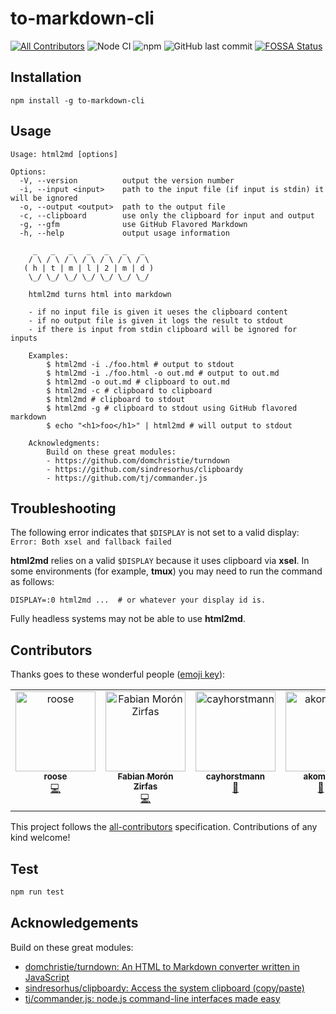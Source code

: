 # to-markdown-cli

[![All Contributors](https://img.shields.io/badge/all_contributors-3-orange.svg)](#contributors) ![Node CI](https://github.com/ff6347/to-markdown-cli/workflows/Node%20CI/badge.svg) ![npm](https://img.shields.io/npm/v/to-markdown-cli?color=green) ![GitHub last commit](https://img.shields.io/github/last-commit/ff6347/to-markdown-cli)
[![FOSSA Status](https://app.fossa.com/api/projects/git%2Bgithub.com%2Fff6347%2Fto-markdown-cli.svg?type=shield)](https://app.fossa.com/projects/git%2Bgithub.com%2Fff6347%2Fto-markdown-cli?ref=badge_shield)

## Installation

    npm install -g to-markdown-cli

## Usage

```plain
Usage: html2md [options]

Options:
  -V, --version          output the version number
  -i, --input <input>    path to the input file (if input is stdin) it will be ignored
  -o, --output <output>  path to the output file
  -c, --clipboard        use only the clipboard for input and output
  -g, --gfm              use GitHub Flavored Markdown
  -h, --help             output usage information

     _   _   _   _   _   _   _
    / \ / \ / \ / \ / \ / \ / \
   ( h | t | m | l | 2 | m | d )
    \_/ \_/ \_/ \_/ \_/ \_/ \_/

    html2md turns html into markdown

    - if no input file is given it ueses the clipboard content
    - if no output file is given it logs the result to stdout
    - if there is input from stdin clipboard will be ignored for inputs

    Examples:
        $ html2md -i ./foo.html # output to stdout
        $ html2md -i ./foo.html -o out.md # output to out.md
        $ html2md -o out.md # clipboard to out.md
        $ html2md -c # clipboard to clipboard
        $ html2md # clipboard to stdout
        $ html2md -g # clipboard to stdout using GitHub flavored markdown
        $ echo "<h1>foo</h1>" | html2md # will output to stdout

    Acknowledgments:
        Build on these great modules:
        - https://github.com/domchristie/turndown
        - https://github.com/sindresorhus/clipboardy
        - https://github.com/tj/commander.js
```

## Troubleshooting

The following error indicates that `$DISPLAY` is not set to a valid display: `Error: Both xsel and fallback failed`

**html2md** relies on a valid `$DISPLAY` because it uses clipboard via **xsel**.
In some environments (for example, **tmux**) you may need to run the command as follows:

```plain
DISPLAY=:0 html2md ...  # or whatever your display id is.
```

Fully headless systems may not be able to use **html2md**.

## Contributors

Thanks goes to these wonderful people ([emoji key](https://github.com/kentcdodds/all-contributors#emoji-key)):

<!-- ALL-CONTRIBUTORS-LIST:START - Do not remove or modify this section -->
<!-- prettier-ignore-start -->
<!-- markdownlint-disable -->
<table>
  <tbody>
    <tr>
      <td align="center" valign="top" width="14.28%"><a href="http://roose.kz"><img src="https://avatars3.githubusercontent.com/u/277651?v=4?s=128" width="128px;" alt="roose"/><br /><sub><b>roose</b></sub></a><br /><a href="https://github.com/ff6347/to-markdown-cli/commits?author=roose" title="Code">💻</a></td>
      <td align="center" valign="top" width="14.28%"><a href="https://fabianmoronzirfas.me"><img src="https://avatars3.githubusercontent.com/u/315106?v=4?s=128" width="128px;" alt="Fabian Morón Zirfas"/><br /><sub><b>Fabian Morón Zirfas</b></sub></a><br /><a href="https://github.com/ff6347/to-markdown-cli/commits?author=fabianmoronzirfas" title="Code">💻</a></td>
      <td align="center" valign="top" width="14.28%"><a href="https://github.com/cayhorstmann"><img src="https://avatars0.githubusercontent.com/u/432187?v=4?s=128" width="128px;" alt="cayhorstmann"/><br /><sub><b>cayhorstmann</b></sub></a><br /><a href="https://github.com/ff6347/to-markdown-cli/issues?q=author%3Acayhorstmann" title="Bug reports">🐛</a></td>
      <td align="center" valign="top" width="14.28%"><a href="https://github.com/akomakom"><img src="https://avatars.githubusercontent.com/u/12100822?v=4?s=128" width="128px;" alt="akomakom"/><br /><sub><b>akomakom</b></sub></a><br /><a href="https://github.com/ff6347/to-markdown-cli/commits?author=akomakom" title="Documentation">📖</a> <a href="https://github.com/ff6347/to-markdown-cli/issues?q=author%3Aakomakom" title="Bug reports">🐛</a></td>
      <td align="center" valign="top" width="14.28%"><a href="https://github.com/thenbe"><img src="https://avatars.githubusercontent.com/u/33713262?v=4?s=128" width="128px;" alt="thenbe"/><br /><sub><b>thenbe</b></sub></a><br /><a href="#ideas-thenbe" title="Ideas, Planning, & Feedback">🤔</a></td>
    </tr>
  </tbody>
</table>

<!-- markdownlint-restore -->
<!-- prettier-ignore-end -->

<!-- ALL-CONTRIBUTORS-LIST:END -->

This project follows the [all-contributors](https://github.com/kentcdodds/all-contributors) specification. Contributions of any kind welcome!

## Test

```bash
npm run test
```

## Acknowledgements

Build on these great modules:

- [domchristie/turndown: An HTML to Markdown converter written in JavaScript](https://github.com/domchristie/turndown)
- [sindresorhus/clipboardy: Access the system clipboard (copy/paste)](https://github.com/sindresorhus/clipboardy)
- [tj/commander.js: node.js command-line interfaces made easy](https://github.com/tj/commander.js)
